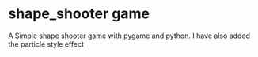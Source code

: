 # shape_shooter game
A Simple shape shooter game with pygame and python. I have also added the particle style effect

